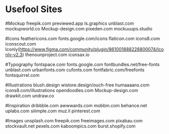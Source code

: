 # Usefool Sites

#Mockup
freepik.com
previewed.app
ls.graphics
unblast.com
mockupworld.co
Mockup-design.com
pixeden.com
mockuuups.studio

#Icons
feathericons.com
fonts.google.com/icons
flaticon.com
icons8.com
iconscout.com
Iconly(https://www.figma.com/community/plugin/861001888228800074/Iconly-v2.3)
thenounproject.com
iconsax.io

#Typography
fontspace.com
fonts.google.com
fontbundles.net/free-fonts
unblast.com
urbanfonts.com
cufonts.com
fontfabric.com/freefonts
fontsquirrel.com

#Illustrations
blush.design
wistore.design/ouch-free
humaaaans.com
icons8.com/illustrations
opendoodles.com
Mockup-design.com
drawkit.com
undraw.co

#Inspiration
dribbble.com
awwwards.com
mobbin.com
behance.net
uplabs.com
siiimple.com
muz.li
pinterest.com

#Images
unsplash.com
freepik.com
freeimages.com
pixabau.com
stockvault.net
pexels.com
kaboompics.com
burst.shopify.com
